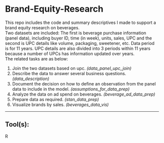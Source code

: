 # Brand-Equity-Research

This repo includes the code and summary descriptives I made to support a brand equity research on beverages. <br/>
Two datasets are included: The first is beverage purchase information (panel data), including buyer ID, time (in week), units, sales, UPC and the second is UPC details like volume, packaging, sweetener, etc. Data period is for 11 years. UPC details are also divided into 3 periods within 11 years because a number of UPCs has information updated over years.<br/>
The related tasks are as below:<br/>
1. Join the two datasets based on upc. *(data_panel_upc_join)*
2. Describe the data to answer several business questions. *(data_description)*
3. Document the decision on how to define an observation from the panel data to include in the model. *(assumptions_for_data_prep)*
4. Analyze the data on ad spend on beverages. *(beverage_ad_data_prep)*
5. Prepare data as required. *(stan_data_prep)*
6. Visualize brands by sales. *(beverages_data_vis)*

---
## Tool(s):
R
